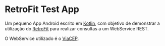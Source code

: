 # RetroFit Test App

Um pequeno App Android escrito em [Kotlin](https://kotlinlang.org/), com objetivo de demonstrar a utilização do [RetroFit](https://square.github.io/retrofit/) para realizar consultas a um WebService REST.

O WebService utilizado é o [ViaCEP](https://viacep.com.br/).